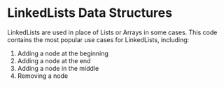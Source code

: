 # LinkedLists Data Structures
LinkedLists are used in place of Lists or Arrays in some cases. This code contains the most popular use cases for LinkedLists, including:

1. Adding a node at the beginning
2. Adding a node at the end
3. Adding a node in the middle
4. Removing a node
